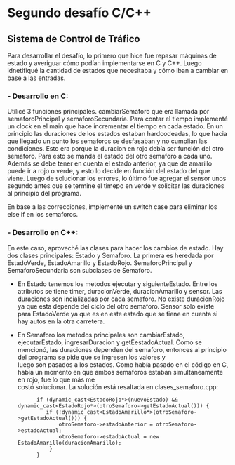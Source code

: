 # Segundo desafío C/C++
## Sistema de Control de Tráfico

Para desarrollar el desafío, lo primero que hice fue repasar máquinas de estado y averiguar cómo podían implementarse en C y C++. Luego idnetifiqué la cantidad de estados que necesitaba y cómo iban a cambiar en base a las entradas.

### - Desarrollo en C:
   Utilicé 3 funciones principales. cambiarSemaforo que era llamada por semaforoPrincipal y semaforoSecundaria.
   Para contar el tiempo implementé un clock en el main que hace incrementar el tiempo en cada estado.
   En un principio las duraciones de los estados estaban hardcodeadas, lo que hacia que llegado un punto los semaforos se desfasaban y no    cumplian las condiciones. Esto era porque la duracion en rojo debía ser función del otro semaforo. Para esto se manda el estado del 
   otro semaforo a cada uno. 
   Además se debe tener en cuenta el estado anterior, ya que de amarillo puede ir a rojo o verde, y esto lo decide en función del estado 
   del que viene.
   Luego de solucionar los errores, lo último fue agregar el sensor unos segundo antes que se termine el timepo en verde y solicitar las     duraciones al principio del programa.

   En base a las correcciones, implementé un switch case para eliminar los else if en los semaforos. 

### - Desarrollo en C++:
   En este caso, aproveché las clases para hacer los cambios de estado.
   Hay dos clases principales: Estado y Semaforo. La primera es heredada por EstadoVerde, EstadoAmarillo y EstadoRojo. SemaforoPrincipal y      SemaforoSecundaria son subclases de Semaforo.
   - En Estado tenemos los metodos ejecutar y siguienteEstado. Entre los atributos se tiene timer, duracionVerde, duracionAmarillo y sensor.      Las duraciones son incializadas por cada semaforo. No existe duracionRojo ya que esta depende del ciclo del otro semaforo.
     Sensor solo existe para EstadoVerde ya que es en este estado que se tiene en cuenta si hay autos en la otra carretera.
   - En Semaforo los metodos principales son cambiarEstado, ejecutarEstado, ingresarDuracion y getEestadoActual.
     Como se mencionó, las duraciones dependen del semaforo, entonces al principio del programa se pide que se ingresen los valores y   
     luego son pasados a los estados.
     Como había pasado en el código en C, había un momento en que ambos semáforos estaban simultaneamente en rojo, fue lo que más me     
     costó solucionar. La solución está resaltada en clases_semaforo.cpp:
     
               if (dynamic_cast<EstadoRojo*>(nuevoEstado) && dynamic_cast<EstadoRojo*>(otroSemaforo->getEstadoActual())) {
                  if (!dynamic_cast<EstadoAmarillo*>(otroSemaforo->getEstadoActual())) {
                      otroSemaforo->estadoAnterior = otroSemaforo->estadoActual;
                      otroSemaforo->estadoActual = new EstadoAmarillo(duracionAmarillo);
                   }
               }

